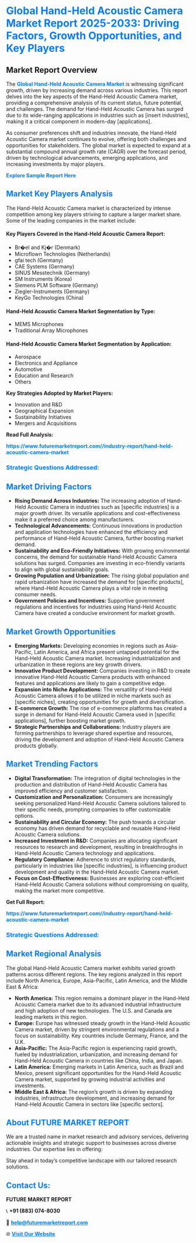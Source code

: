 <h1 style="color: #007BFF;">Global Hand-Held Acoustic Camera Market Report 2025-2033: Driving Factors, Growth Opportunities, and Key Players</h1>

<section id="overview">
<h2>Market Report Overview</h2>
<p>The <a href="https://www.futuremarketreport.com//industry-report/hand-held-acoustic-camera-market" style="color: #007BFF; text-decoration: none;"><strong>Global Hand-Held Acoustic Camera Market</strong></a> is witnessing significant growth, driven by increasing demand across various industries. This report delves into the key aspects of the Hand-Held Acoustic Camera market, providing a comprehensive analysis of its current status, future potential, and challenges. The demand for Hand-Held Acoustic Camera has surged due to its wide-ranging applications in industries such as [insert industries], making it a critical component in modern-day [applications].</p>
<p>As consumer preferences shift and industries innovate, the Hand-Held Acoustic Camera market continues to evolve, offering both challenges and opportunities for stakeholders. The global market is expected to expand at a substantial compound annual growth rate (CAGR) over the forecast period, driven by technological advancements, emerging applications, and increasing investments by major players.</p>
</section>

<section id="overview">
<p><a href="https://www.futuremarketreport.com//request-sample/reportId=45934" style="color: #007BFF; text-decoration: none;"><strong>Explore Sample Report Here</strong></a></p>
</section>

<section id="key-players">
<h2 style="color: #007BFF;">Market Key Players Analysis</h2>
<p>The Hand-Held Acoustic Camera market is characterized by intense competition among key players striving to capture a larger market share. Some of the leading companies in the market include:</p>
<h4>Key Players Covered in the Hand-Held Acoustic Camera Report:</h4>
<ul><li>Br�el and Kj�r (Denmark)</li><li>Microflown Technologies (Netherlands)</li><li>gfai tech (Germany)</li><li>CAE Systems (Germany)</li><li>SINUS Messtechnik (Germany)</li><li>SM Instruments (Korea)</li><li>Siemens PLM Software (Germany)</li><li>Ziegler-Instruments (Germany)</li><li>KeyGo Technologies (China)</li></ul>
<h4>Hand-Held Acoustic Camera Market Segmentation by Type:</h4>
<ul><li>MEMS Microphones</li><li>Traditional Array Microphones</li></ul>

<h4>Hand-Held Acoustic Camera Market Segmentation by Application:</h4>
<ul><li>Aerospace</li><li>Electronics and Appliance</li><li>Automotive</li><li>Education and Research</li><li>Others</li></ul>
<p><strong>Key Strategies Adopted by Market Players:</strong></p>
<ul>
<li>Innovation and R&D</li>
<li>Geographical Expansion</li>
<li>Sustainability Initiatives</li>
<li>Mergers and Acquisitions</li>
</ul>
</section>

<section>
<p><strong>Read Full Analysis: </strong></p><a href="https://www.futuremarketreport.com//industry-report/hand-held-acoustic-camera-market" style="color: #007BFF; text-decoration: none;"><strong>https://www.futuremarketreport.com//industry-report/hand-held-acoustic-camera-market</strong></a>
<h3 style="color: #007BFF;">Strategic Questions Addressed:</h3>
</section>

<section id="driving-factors">
<h2 style="color: #007BFF;">Market Driving Factors</h2>
<ul>
<li><strong>Rising Demand Across Industries:</strong> The increasing adoption of Hand-Held Acoustic Camera in industries such as [specific industries] is a major growth driver. Its versatile applications and cost-effectiveness make it a preferred choice among manufacturers.</li>
<li><strong>Technological Advancements:</strong> Continuous innovations in production and application technologies have enhanced the efficiency and performance of Hand-Held Acoustic Camera, further boosting market demand.</li>
<li><strong>Sustainability and Eco-Friendly Initiatives:</strong> With growing environmental concerns, the demand for sustainable Hand-Held Acoustic Camera solutions has surged. Companies are investing in eco-friendly variants to align with global sustainability goals.</li>
<li><strong>Growing Population and Urbanization:</strong> The rising global population and rapid urbanization have increased the demand for [specific products], where Hand-Held Acoustic Camera plays a vital role in meeting consumer needs.</li>
<li><strong>Government Policies and Incentives:</strong> Supportive government regulations and incentives for industries using Hand-Held Acoustic Camera have created a conducive environment for market growth.</li>
</ul>
</section>

<section id="growth-opportunities">
<h2 style="color: #007BFF;">Market Growth Opportunities</h2>
<ul>
<li><strong>Emerging Markets:</strong> Developing economies in regions such as Asia-Pacific, Latin America, and Africa present untapped potential for the Hand-Held Acoustic Camera market. Increasing industrialization and urbanization in these regions are key growth drivers.</li>
<li><strong>Innovative Product Development:</strong> Companies investing in R&D to create innovative Hand-Held Acoustic Camera products with enhanced features and applications are likely to gain a competitive edge.</li>
<li><strong>Expansion into Niche Applications:</strong> The versatility of Hand-Held Acoustic Camera allows it to be utilized in niche markets such as [specific niches], creating opportunities for growth and diversification.</li>
<li><strong>E-commerce Growth:</strong> The rise of e-commerce platforms has created a surge in demand for Hand-Held Acoustic Camera used in [specific applications], further boosting market growth.</li>
<li><strong>Strategic Partnerships and Collaborations:</strong> Industry players are forming partnerships to leverage shared expertise and resources, driving the development and adoption of Hand-Held Acoustic Camera products globally.</li>
</ul>
</section>

<section id="trending-factors">
<h2 style="color: #007BFF;">Market Trending Factors</h2>
<ul>
<li><strong>Digital Transformation:</strong> The integration of digital technologies in the production and distribution of Hand-Held Acoustic Camera has improved efficiency and customer satisfaction.</li>
<li><strong>Customization and Personalization:</strong> Consumers are increasingly seeking personalized Hand-Held Acoustic Camera solutions tailored to their specific needs, prompting companies to offer customizable options.</li>
<li><strong>Sustainability and Circular Economy:</strong> The push towards a circular economy has driven demand for recyclable and reusable Hand-Held Acoustic Camera solutions.</li>
<li><strong>Increased Investment in R&D:</strong> Companies are allocating significant resources to research and development, resulting in breakthroughs in Hand-Held Acoustic Camera technology and applications.</li>
<li><strong>Regulatory Compliance:</strong> Adherence to strict regulatory standards, particularly in industries like [specific industries], is influencing product development and quality in the Hand-Held Acoustic Camera market.</li>
<li><strong>Focus on Cost-Effectiveness:</strong> Businesses are exploring cost-efficient Hand-Held Acoustic Camera solutions without compromising on quality, making the market more competitive.</li>
</ul>
</section>

<section>
<p><strong>Get Full Report: </strong></p><a href="https://www.futuremarketreport.com//industry-report/hand-held-acoustic-camera-market" style="color: #007BFF; text-decoration: none;"><strong>https://www.futuremarketreport.com//industry-report/hand-held-acoustic-camera-market</strong></a>
<h3 style="color: #007BFF;">Strategic Questions Addressed:</h3>
</section>


<section id="regional-analysis">
<h2 style="color: #007BFF;">Market Regional Analysis</h2>
<p>The global Hand-Held Acoustic Camera market exhibits varied growth patterns across different regions. The key regions analyzed in this report include North America, Europe, Asia-Pacific, Latin America, and the Middle East & Africa:</p>
<ul>
<li><strong>North America:</strong> This region remains a dominant player in the Hand-Held Acoustic Camera market due to its advanced industrial infrastructure and high adoption of new technologies. The U.S. and Canada are leading markets in this region.</li>
<li><strong>Europe:</strong> Europe has witnessed steady growth in the Hand-Held Acoustic Camera market, driven by stringent environmental regulations and a focus on sustainability. Key countries include Germany, France, and the U.K.</li>
<li><strong>Asia-Pacific:</strong> The Asia-Pacific region is experiencing rapid growth, fueled by industrialization, urbanization, and increasing demand for Hand-Held Acoustic Camera in countries like China, India, and Japan.</li>
<li><strong>Latin America:</strong> Emerging markets in Latin America, such as Brazil and Mexico, present significant opportunities for the Hand-Held Acoustic Camera market, supported by growing industrial activities and investments.</li>
<li><strong>Middle East & Africa:</strong> The region’s growth is driven by expanding industries, infrastructure development, and increasing demand for Hand-Held Acoustic Camera in sectors like [specific sectors].</li>
</ul>
</section>

<footer>
<h2 style="color: #007BFF;">About FUTURE MARKET REPORT</h2>
<p>We are a trusted name in market research and advisory services, delivering actionable insights and strategic support to businesses across diverse industries. Our expertise lies in offering:</p>

<p>Stay ahead in today’s competitive landscape with our tailored research solutions.</p>

<h2 style="color: #007BFF;">Contact Us:</h2>
<p><strong>FUTURE MARKET REPORT</strong></p>
<p>📞 <strong>+91 (883) 074-8030</strong></p>
<p>📧 <strong><a href="mailto:help@futuremarketreport.com" style="color: #007BFF;">help@futuremarketreport.com</a></strong></p>
<p>🌐 <strong><a href="https://www.futuremarketreport.com/" style="color: #007BFF;">Visit Our Website</a></strong></p>
</footer>